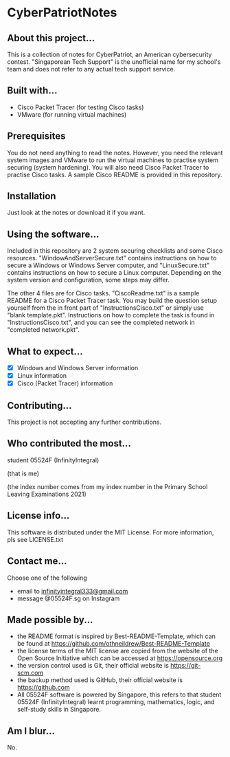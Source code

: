 # CyberPatriotNotes

## About this project...
This is a collection of notes for CyberPatriot, an American cybersecurity contest. "Singaporean Tech Support" is the unofficial name for my school's team and does not refer to any actual tech support service.

## Built with...
- Cisco Packet Tracer (for testing Cisco tasks)
- VMware (for running virtual machines)

## Prerequisites
You do not need anything to read the notes. However, you need the relevant system images and VMware to run the virtual machines to practise system securing (system hardening). You will also need Cisco Packet Tracer to practise Cisco tasks. A sample Cisco README is provided in this repository.

## Installation
Just look at the notes or download it if you want.

## Using the software...
Included in this repository are 2 system securing checklists and some Cisco resources. "WindowAndServerSecure.txt" contains instructions on how to secure a Windows or Windows Server computer, and "LinuxSecure.txt" contains instructions on how to secure a Linux computer. Depending on the system version and configuration, some steps may differ.

The other 4 files are for Cisco tasks. "CiscoReadme.txt" is a sample README for a Cisco Packet Tracer task. You may build the question setup yourself from the in front part of "InstructionsCisco.txt" or simply use "blank template.pkt". Instructions on how to complete the task is found in "InstructionsCisco.txt", and you can see the completed network in "completed network.pkt".

## What to expect...
- [x] Windows and Windows Server information
- [x] Linux information
- [x] Cisco (Packet Tracer) information

## Contributing...
This project is not accepting any further contributions.

## Who contributed the most...
student 05524F (InfinityIntegral)

(that is me)

(the index number comes from my index number in the Primary School Leaving Examinations 2021)

## License info...
This software is distributed under the MIT License. For more information, pls see LICENSE.txt

## Contact me...
Choose one of the following
- email to infinityintegral333@gmail.com
- message @05524F.sg on Instagram

## Made possible by...
- the README format is inspired by Best-README-Template, which can be found at https://github.com/othneildrew/Best-README-Template
- the license terms of the MIT license are copied from the website of the Open Source Initiative which can be accessed at https://opensource.org
- the version control used is Git, their official website is https://git-scm.com
- the backup method used is GitHub, their official website is https://github.com
- All 05524F software is powered by Singapore, this refers to that student 05524F (InfinityIntegral) learnt programming, mathematics, logic, and self-study skills in Singapore.

## Am I blur...
No.

